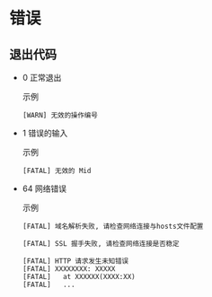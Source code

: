 # 错误

## 退出代码

- 0 正常退出
  <detail>
    <summary>
      示例
    </summary>
    <p>
    
    ```
    [WARN] 无效的操作编号
    ```
    
    </p>
  </detail>

- 1 错误的输入
  <detail>
    <summary>
      示例
    </summary>
    <p>
    
    ```
    [FATAL] 无效的 Mid
    ```
    
    </p>
  </detail>

- 64 网络错误
  <detail>
    <summary>
      示例
    </summary>
    <p>
    
    ```
    [FATAL] 域名解析失败, 请检查网络连接与hosts文件配置
    ```
    
    ```
    [FATAL] SSL 握手失败, 请检查网络连接是否稳定
    ```
    
    ```
    [FATAL] HTTP 请求发生未知错误
    [FATAL] XXXXXXXX: XXXXX
    [FATAL]   at XXXXXX(XXXX:XX)
    [FATAL]   ...
    ```
    
    </p>
  </detail>
